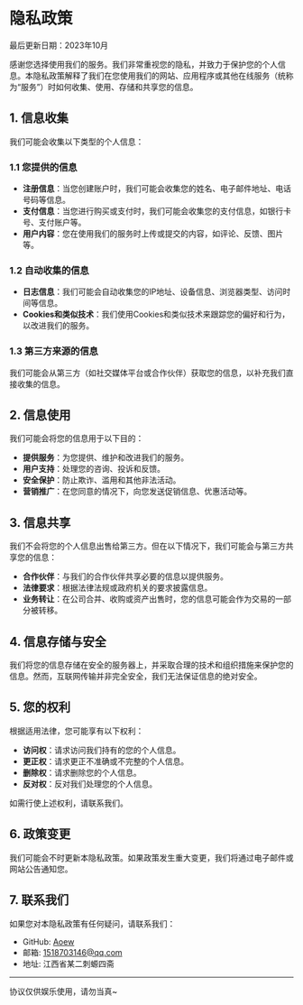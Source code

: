 # 隐私政策

最后更新日期：2023年10月

感谢您选择使用我们的服务。我们非常重视您的隐私，并致力于保护您的个人信息。本隐私政策解释了我们在您使用我们的网站、应用程序或其他在线服务（统称为“服务”）时如何收集、使用、存储和共享您的信息。

## 1. 信息收集

我们可能会收集以下类型的个人信息：

### 1.1 您提供的信息

- **注册信息**：当您创建账户时，我们可能会收集您的姓名、电子邮件地址、电话号码等信息。
- **支付信息**：当您进行购买或支付时，我们可能会收集您的支付信息，如银行卡号、支付账户等。
- **用户内容**：您在使用我们的服务时上传或提交的内容，如评论、反馈、图片等。

### 1.2 自动收集的信息

- **日志信息**：我们可能会自动收集您的IP地址、设备信息、浏览器类型、访问时间等信息。
- **Cookies和类似技术**：我们使用Cookies和类似技术来跟踪您的偏好和行为，以改进我们的服务。

### 1.3 第三方来源的信息

我们可能会从第三方（如社交媒体平台或合作伙伴）获取您的信息，以补充我们直接收集的信息。

## 2. 信息使用

我们可能会将您的信息用于以下目的：

- **提供服务**：为您提供、维护和改进我们的服务。
- **用户支持**：处理您的咨询、投诉和反馈。
- **安全保护**：防止欺诈、滥用和其他非法活动。
- **营销推广**：在您同意的情况下，向您发送促销信息、优惠活动等。

## 3. 信息共享

我们不会将您的个人信息出售给第三方。但在以下情况下，我们可能会与第三方共享您的信息：

- **合作伙伴**：与我们的合作伙伴共享必要的信息以提供服务。
- **法律要求**：根据法律法规或政府机关的要求披露信息。
- **业务转让**：在公司合并、收购或资产出售时，您的信息可能会作为交易的一部分被转移。

## 4. 信息存储与安全

我们将您的信息存储在安全的服务器上，并采取合理的技术和组织措施来保护您的信息。然而，互联网传输并非完全安全，我们无法保证信息的绝对安全。

## 5. 您的权利

根据适用法律，您可能享有以下权利：

- **访问权**：请求访问我们持有的您的个人信息。
- **更正权**：请求更正不准确或不完整的个人信息。
- **删除权**：请求删除您的个人信息。
- **反对权**：反对我们处理您的个人信息。

如需行使上述权利，请联系我们。

## 6. 政策变更

我们可能会不时更新本隐私政策。如果政策发生重大变更，我们将通过电子邮件或网站公告通知您。

## 7. 联系我们

如果您对本隐私政策有任何疑问，请联系我们：

- GitHub: [Aoew](https://github.com/Aoew1518)
- 邮箱: <1518703146@qq.com>
- 地址: 江西省某二刺螈四斋

---

协议仅供娱乐使用，请勿当真~
